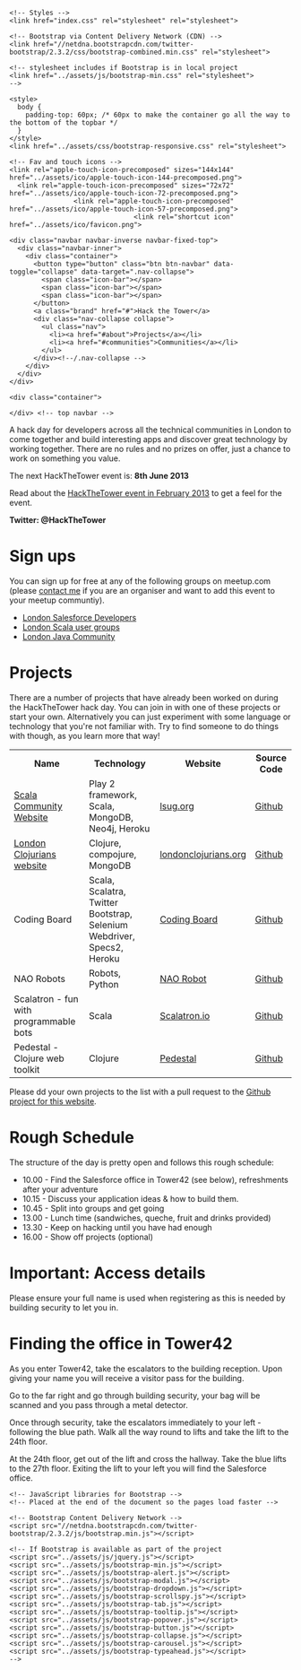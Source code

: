   <head>
    <meta charset="utf-8">
    <title>Bootstrap, from Twitter</title>
    <meta name="viewport" content="width=device-width, initial-scale=1.0">
    <meta name="description" content="">
    <meta name="author" content="">

    <!-- Styles -->
    <link href="index.css" rel="stylesheet" rel="stylesheet">

    <!-- Bootstrap via Content Delivery Network (CDN) -->
    <link href="//netdna.bootstrapcdn.com/twitter-bootstrap/2.3.2/css/bootstrap-combined.min.css" rel="stylesheet">
    
    <!-- stylesheet includes if Bootstrap is in local project 
    <link href="../assets/js/bootstrap-min.css" rel="stylesheet">
    --> 
    
    <style>
      body {
        padding-top: 60px; /* 60px to make the container go all the way to the bottom of the topbar */
      }
    </style>
    <link href="../assets/css/bootstrap-responsive.css" rel="stylesheet">

    <!-- Fav and touch icons -->
    <link rel="apple-touch-icon-precomposed" sizes="144x144" href="../assets/ico/apple-touch-icon-144-precomposed.png">
      <link rel="apple-touch-icon-precomposed" sizes="72x72" href="../assets/ico/apple-touch-icon-72-precomposed.png">
                    <link rel="apple-touch-icon-precomposed" href="../assets/ico/apple-touch-icon-57-precomposed.png">
                                   <link rel="shortcut icon" href="../assets/ico/favicon.png">
  </head>


  <body>

    <div class="navbar navbar-inverse navbar-fixed-top">
      <div class="navbar-inner">
        <div class="container">
          <button type="button" class="btn btn-navbar" data-toggle="collapse" data-target=".nav-collapse">
            <span class="icon-bar"></span>
            <span class="icon-bar"></span>
            <span class="icon-bar"></span>
          </button>
          <a class="brand" href="#">Hack the Tower</a>
          <div class="nav-collapse collapse">
            <ul class="nav">
              <li><a href="#about">Projects</a></li>
              <li><a href="#communities">Communities</a></li>
            </ul>
          </div><!--/.nav-collapse -->
        </div>
      </div>
    </div>

    <div class="container">

    </div> <!-- top navbar -->


A hack day for developers across all the technical communities in London to come together and build interesting apps and discover great technology by working together.  There are no rules and no prizes on offer, just a chance to work on something you value.

The next HackTheTower event is: **8th June 2013**

Read about the [HackTheTower event in February 2013](http://blog.jr0cket.co.uk/2013/02/hack-tower-february-2013.html) to get a feel for the event.

**Twitter: @HackTheTower**

# Sign ups
You can sign up for free at any of the following groups on meetup.com (please [contact me](https://twitter.com/jr0cket) if you are an organiser and want to add this event to your meetup communtiy).

* [London Salesforce Developers](http://www.meetup.com/LondonSalesforceDevelopers/)
* [London Scala user groups](http://www.meetup.com/london-scala/)
* [London Java Community](http://www.meetup.com/Londonjavacommunity/)


# Projects
There are a number of projects that have already been worked on during the HackTheTower hack day.  You can join in with one of these projects or start your own.  Alternatively you can just experiment with some language or technology that you're not familiar with.  Try to find someone to do things with though, as you learn more that way!

<table>
<tr>
<th>Name</td>
<th>Technology</td>
<th>Website</td>
<th>Source Code</td>
</tr>
<tr>
<td><a href="projects/scala-community.website.html">Scala Community Website</a></td>
<td>Play 2 framework, Scala, MongoDB, Neo4j, Heroku</td>
<td><a href="http://lsug.org/">lsug.org</td>
<td><a href="https://github.com/lsug-dojo/lsug-website">Github</a></td>
</tr>
<tr>
<td><a href="london-clojurians-website.html">London Clojurians website</a></td>
<td>Clojure, compojure, MongoDB</td>
<td><a href="http://londonclojurians.org/">londonclojurians.org</a></td>
<td><a href="https://github.com/dalethatcher/ldncljweb">Github</a></td>
</tr>
<tr>
<td>Coding Board</td>
<td>Scala, Scalatra, Twitter Bootstrap, Selenium Webdriver, Specs2, Heroku</td>
<td><a href="http://codingboard.org/">Coding Board</a></td>
<td><a href="https://github.com/balopat/codingboard">Github</a></td>
</tr>
<tr>
<td>NAO Robots</td>
<td>Robots, Python</td>
<td><a href="http://www.aldebaran-robotics.com/en/">NAO Robot</a></td>
<td><a href="https://github.com/davesnowdon/">Github</a></td>
</tr>
<tr>
<td>Scalatron - fun with programmable bots</td>
<td>Scala</td>
<td><a href="http://scalatron.github.io/">Scalatron.io</a></td>
<td><a href="https://github.com/scalatron/scalatron">Github</a></td>
</tr>
<tr>
<td>Pedestal - Clojure web toolkit</td>
<td>Clojure</td>
<td><a href="http://pedestal.io/">Pedestal</a></td>
<td><a href="https://github.com/pedestal/pedestal">Github</a></td>
</tr>
</table>


Please dd your own projects to the list with a pull request to the [Github project for this website](https://github.com/jr0cket/hack-the-tower-uk).


# Rough Schedule
The structure of the day is pretty open and follows this rough schedule:

* 10.00 - Find the Salesforce office in Tower42 (see below), refreshments after your adventure
* 10.15 - Discuss your application ideas & how to build them.
* 10.45 - Split into groups and get going
* 13.00 - Lunch time (sandwiches, queche, fruit and drinks provided)
* 13.30 - Keep on hacking until you have had enough
* 16.00 - Show off projects (optional)


# Important: Access details

Please ensure your full name is used when registering as this is needed by building security to let you in.

# Finding the office in Tower42

As you enter Tower42, take the escalators to the building reception.  Upon giving your name you will receive a visitor pass for the building.

Go to the far right and go through building security, your bag will be scanned and you pass through a metal detector.

Once through security, take the escalators immediately to your left - following the blue path.  Walk all the way round to lifts and take the lift to the 24th floor.

At the 24th floor, get out of the lift and cross the hallway.  Take the blue lifts to the 27th floor.  Exiting the lift to your left you will find the Salesforce office.


    <!-- JavaScript libraries for Bootstrap -->
    <!-- Placed at the end of the document so the pages load faster -->
    
    <!-- Bootstrap Content Delivery Network -->
    <script src="//netdna.bootstrapcdn.com/twitter-bootstrap/2.3.2/js/bootstrap.min.js"></script>

    <!-- If Bootstrap is available as part of the project 
    <script src="../assets/js/jquery.js"></script>
    <script src="../assets/js/bootstrap-min.js"></script>
    <script src="../assets/js/bootstrap-alert.js"></script>
    <script src="../assets/js/bootstrap-modal.js"></script>
    <script src="../assets/js/bootstrap-dropdown.js"></script>
    <script src="../assets/js/bootstrap-scrollspy.js"></script>
    <script src="../assets/js/bootstrap-tab.js"></script>
    <script src="../assets/js/bootstrap-tooltip.js"></script>
    <script src="../assets/js/bootstrap-popover.js"></script>
    <script src="../assets/js/bootstrap-button.js"></script>
    <script src="../assets/js/bootstrap-collapse.js"></script>
    <script src="../assets/js/bootstrap-carousel.js"></script>
    <script src="../assets/js/bootstrap-typeahead.js"></script>
    --> 

  </body>
